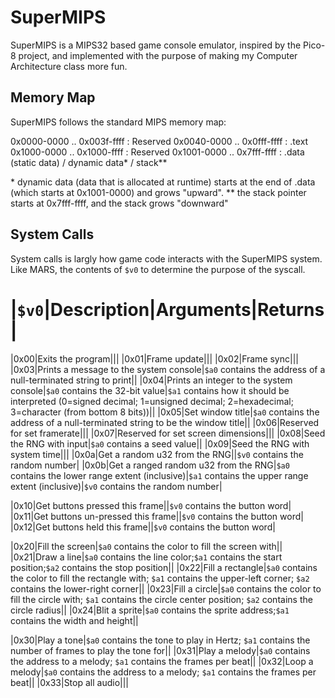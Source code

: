 # SuperMIPS
SuperMIPS is a MIPS32 based game console emulator, inspired by the Pico-8 project, and implemented with the purpose of making my Computer Architecture class more fun.





## Memory Map
SuperMIPS follows the standard MIPS memory map:

0x0000-0000 .. 0x003f-ffff : Reserved
0x0040-0000 .. 0x0fff-ffff : .text
0x1000-0000 .. 0x1000-ffff : Reserved
0x1001-0000 .. 0x7fff-ffff : .data (static data) / dynamic data\* / stack\*\*

\* dynamic data (data that is allocated at runtime) starts at the end of .data (which starts at 0x1001-0000) and grows "upward".
\*\* the stack pointer starts at 0x7fff-ffff, and the stack grows "downward"

## System Calls
System calls is largly how game code interacts with the SuperMIPS system. Like MARS, the contents of `$v0` to determine the purpose of the syscall.

|`$v0`|Description|Arguments|Returns|
====================================
|0x00|Exits the program|||
|0x01|Frame update|||
|0x02|Frame sync|||
|0x03|Prints a message to the system console|`$a0` contains the address of a null-terminated string to print||
|0x04|Prints an integer to the system console|`$a0` contains the 32-bit value|`$a1` contains how it should be interpreted (0=signed decimal; 1=unsigned decimal; 2=hexadecimal; 3=character (from bottom 8 bits))||
|0x05|Set window title|`$a0` contains the address of a null-terminated string to be the window title||
|0x06|Reserved for set framerate|||
|0x07|Reserved for set screen dimensions|||
|0x08|Seed the RNG with input|`$a0` contains a seed value||
|0x09|Seed the RNG with system time|||
|0x0a|Get a random u32 from the RNG||`$v0` contains the random number|
|0x0b|Get a ranged random u32 from the RNG|`$a0` contains the lower range extent (inclusive)|`$a1` contains the upper range extent (inclusive)|`$v0` contains the random number|


|0x10|Get buttons pressed this frame||`$v0` contains the button word|
|0x11|Get buttons un-pressed this frame||`$v0` contains the button word|
|0x12|Get buttons held this frame||`$v0` contains the button word|

|0x20|Fill the screen|`$a0` contains the color to fill the screen with||
|0x21|Draw a line|`$a0` contains the line color;`$a1` contains the start position;`$a2` contains the stop position||
|0x22|Fill a rectangle|`$a0` contains the color to fill the rectangle with; `$a1` contains the upper-left corner; `$a2` contains the lower-right corner||
|0x23|Fill a circle|`$a0` contains the color to fill the circle with; `$a1` contains the circle center position; `$a2` contains the circle radius||
|0x24|Blit a sprite|`$a0` contains the sprite address;`$a1` contains the width and height||

|0x30|Play a tone|`$a0` contains the tone to play in Hertz; `$a1` contains the number of frames to play the tone for||
|0x31|Play a melody|`$a0` contains the address to a melody; `$a1` contains the frames per beat||
|0x32|Loop a melody|`$a0` contains the address to a melody; `$a1` contains the frames per beat||
|0x33|Stop all audio|||
